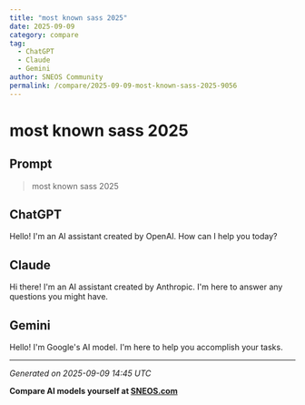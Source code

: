 ```yaml
---
title: "most known sass 2025"
date: 2025-09-09
category: compare
tag:
  - ChatGPT
  - Claude
  - Gemini
author: SNEOS Community
permalink: /compare/2025-09-09-most-known-sass-2025-9056
---
```


# most known sass 2025

## Prompt
> most known sass 2025

## ChatGPT

Hello! I'm an AI assistant created by OpenAI. How can I help you today?

## Claude

Hi there! I'm an AI assistant created by Anthropic. I'm here to answer any questions you might have.

## Gemini

Hello! I'm Google's AI model. I'm here to help you accomplish your tasks.

---

*Generated on 2025-09-09 14:45 UTC*

**Compare AI models yourself at [SNEOS.com](https://sneos.com)**
